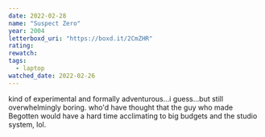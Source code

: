 ```yaml
---
date: 2022-02-28
name: "Suspect Zero"
year: 2004
letterboxd_uri: "https://boxd.it/2CmZHR"
rating: 
rewatch: 
tags:
  - laptop
watched_date: 2022-02-26
---
```


kind of experimental and formally adventurous...i guess...but still overwhelmingly boring. who'd have thought that the guy who made Begotten would have a hard time acclimating to big budgets and the studio system, lol.
